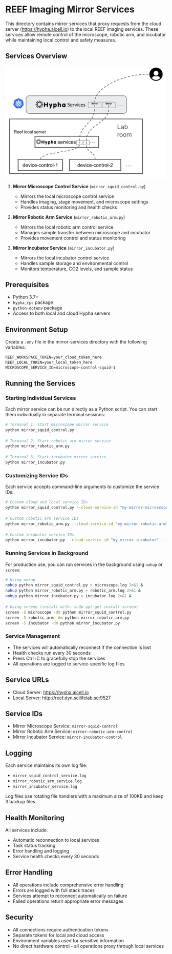 # REEF Imaging Mirror Services

This directory contains mirror services that proxy requests from the cloud server (https://hypha.aicell.io) to the local REEF imaging services. These services allow remote control of the microscope, robotic arm, and incubator while maintaining local control and safety measures.

## Services Overview
![mirror sercies flow](docs/mirror_services_flow.png)
1. **Mirror Microscope Control Service** (`mirror_squid_control.py`)
   - Mirrors the local microscope control service
   - Handles imaging, stage movement, and microscope settings
   - Provides status monitoring and health checks

2. **Mirror Robotic Arm Service** (`mirror_robotic_arm.py`)
   - Mirrors the local robotic arm control service
   - Manages sample transfer between microscope and incubator
   - Provides movement control and status monitoring

3. **Mirror Incubator Service** (`mirror_incubator.py`)
   - Mirrors the local incubator control service
   - Handles sample storage and environmental control
   - Monitors temperature, CO2 levels, and sample status

## Prerequisites

- Python 3.7+
- `hypha_rpc` package
- `python-dotenv` package
- Access to both local and cloud Hypha servers

## Environment Setup

Create a `.env` file in the mirror-services directory with the following variables:

```env
REEF_WORKSPACE_TOKEN=your_cloud_token_here
REEF_LOCAL_TOKEN=your_local_token_here
MICROSCOPE_SERVICE_ID=microscope-control-squid-1
```

## Running the Services

### Starting Individual Services

Each mirror service can be run directly as a Python script. You can start them individually in separate terminal sessions:

```bash
# Terminal 1: Start microscope mirror service
python mirror_squid_control.py

# Terminal 2: Start robotic arm mirror service  
python mirror_robotic_arm.py

# Terminal 3: Start incubator mirror service
python mirror_incubator.py
```

### Customizing Service IDs

Each service accepts command-line arguments to customize the service IDs:

```bash
# Custom cloud and local service IDs
python mirror_squid_control.py --cloud-service-id "my-mirror-microscope" --local-service-id "my-local-microscope"

# Custom robotic arm service IDs
python mirror_robotic_arm.py --cloud-service-id "my-mirror-robotic-arm" --local-service-id "my-local-robotic-arm"

# Custom incubator service IDs
python mirror_incubator.py --cloud-service-id "my-mirror-incubator" --local-service-id "my-local-incubator"
```

### Running Services in Background

For production use, you can run services in the background using `nohup` or `screen`:

```bash
# Using nohup
nohup python mirror_squid_control.py > microscope.log 2>&1 &
nohup python mirror_robotic_arm.py > robotic_arm.log 2>&1 &
nohup python mirror_incubator.py > incubator.log 2>&1 &

# Using screen (install with: sudo apt-get install screen)
screen -S microscope -dm python mirror_squid_control.py
screen -S robotic_arm -dm python mirror_robotic_arm.py
screen -S incubator -dm python mirror_incubator.py
```

### Service Management

- The services will automatically reconnect if the connection is lost
- Health checks run every 30 seconds
- Press Ctrl+C to gracefully stop the services
- All operations are logged to service-specific log files

## Service URLs

- Cloud Server: https://hypha.aicell.io
- Local Server: http://reef.dyn.scilifelab.se:9527

## Service IDs

- Mirror Microscope Service: `mirror-squid-control`
- Mirror Robotic Arm Service: `mirror-robotic-arm-control`
- Mirror Incubator Service: `mirror-incubator-control`

## Logging

Each service maintains its own log file:
- `mirror_squid_control_service.log`
- `mirror_robotic_arm_service.log`
- `mirror_incubator_service.log`

Log files use rotating file handlers with a maximum size of 100KB and keep 3 backup files.

## Health Monitoring

All services include:
- Automatic reconnection to local services
- Task status tracking
- Error handling and logging
- Service health checks every 30 seconds

## Error Handling

- All operations include comprehensive error handling
- Errors are logged with full stack traces
- Services attempt to reconnect automatically on failure
- Failed operations return appropriate error messages

## Security

- All connections require authentication tokens
- Separate tokens for local and cloud access
- Environment variables used for sensitive information
- No direct hardware control - all operations proxy through local services 